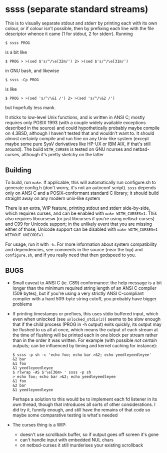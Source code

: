 <!-- -*- fill-column: 75; tab-width: 8; -*- -->

ssss (**s**eparate **s**tandard **s**tream**s**)
================================================

This is to visually separate stdout and stderr by printing each with its own
colour, or if colour isn't possible, then by prefixing each line with the
file descriptor whence it came (1 for stdout, 2 for stderr). Running

	$ ssss PROG

is a bit like

	$ PROG > >(sed $'s/^/\e[32m/') 2> >(sed $'s/^/\e[31m/')

in GNU bash, and likewise

	$ ssss -Cp PROG

is like

	$ PROG > >(sed 's/^/\&1 /') 2> >(sed 's/^/\&2 /')

but hopefully less mank.

It sticks to low-level Unix functions, and is written in ANSI C; mostly
requires only POSIX 1993 (with a couple widely available exceptions
described in the source) and could hypothetically probably maybe compile on
4.3BSD, although I haven't tested that and wouldn't want to. It should
almost certainly compile and run fine on any Unix-like system (except maybe
some pure SysV derivatives like HP-UX or IBM AIX, if that's still around).
The build `WITH_CURSES` is tested on GNU ncurses and netbsd-curses, although
it's pretty sketchy on the latter


Building
--------

To build, run `make`. If applicable, this will automatically run
configure.sh to generate config.h (don't worry, it's not an autoconf
script). `ssss` depends only on ANSI C and a POSIX-conformant standard C
library; it should build straight away on any modern unix-like system

There is an extra, WIP feature, printing stdout and stderr side-by-side,
which requires curses, and can be enabled with `make WITH_CURSES=1`. This
also requires libcursesw (or just libcurses if you're using netbsd-curses)
and C99 for Unicode support; in the unlikely event that you are missing
either of those, Unicode support can be disabled with
`make WITH_CURSES=1 WITHOUT_UNICODE=1`.

For usage, run it with `-h`. For more information about system
compatibility and dependencies, see comments in the source (near the top)
and `configure.sh`, and if you really need that then godspeed to you.

BUGS
----
-	Small caveat to ANSI C (ie. C89) conformance: the help message is a
	bit longer than the minimum required string length of an ANSI C
	compiler (509 bytes), but if you're using a very strictly ANSI
	C-compliant compiler with a hard 509-byte string cutoff, you probably
	have bigger problems
-	If printing timestamps or prefixes, this uses stdio buffered input,
	which even when unlocked (see `unlocked_stdio(3)`) seems to be slow
	enough that if the child process (PROG in -h output) exits quickly,
	its output may be flushed to us all at once, which means the output
	of each stream at the time of flushing will be printed each in one
	block per stream rather than in the order it was written. For
	example (with possible *not certain* outputs; can be influenced by
	timing and kernel caching for instance):

		$ ssss -p sh -c 'echo foo; echo bar >&2; echo yeedleyeedleyee'
		&2 bar
		&1 foo
		&1 yeedleyeedleyee
		$ rlwrap -AS $'\e[36m> ' ssss -p sh
		> echo foo; echo bar >&2; echo yeedleyeedleyee
		&1 foo
		&2 bar
		&1 yeedleyeedleyee

	Perhaps a solution to this would be to implement each fd listener
	in its own thread, though that introduces all sorts of other
	considerations. I did try it, funnily enough, and still have the
	remains of that code so maybe some comparative testing is what's
	needed

-	The curses thing is a WIP:
	-	doesn't use scrollback buffer, so if output goes off screen
		it's gone
	-	can't handle input with embedded NUL chars
	-	on netbsd-curses it still murderises your existing
		scrollback
